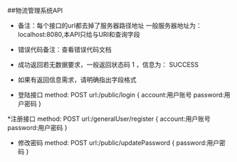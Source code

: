 ##物流管理系统API

* 备注：每个接口的url都去掉了服务器路径地址
一般服务器地址为：localhost:8080,本API只给与URI和查询字段
* 错误代码备注：查看错误代码文档
* 成功返回若无数据要求，一般返回状态码 1 ，信息为： SUCCESS
* 如果有返回信息需求，请明确指出字段格式

* 登陆接口
method: POST
url:/public/login
{
  account:用户账号
  password:用户密码
}

*注册接口
method: POST
url:/generalUser/register
{
  account:用户账号
  password:用户密码
}

* 修改密码
method: POST
url:/public/updatePassword
{
  password:用户密码
}
